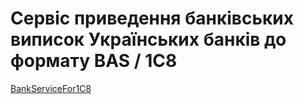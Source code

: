 # Сервіс приведення банківських виписок Українських банків до формату BAS / 1С8
<a href="https://sabatex.github.io/BankServiceFor1C8/">BankServiceFor1C8</a> 
